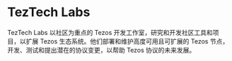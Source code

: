 # TezTech Labs

TezTech Labs 以社区为重点的 Tezos 开发工作室，研究和开发社区工具和项目，以扩展 Tezos 生态系统。他们部署和维护高度可用且可扩展的 Tezos 节点，开发、测试和提出潜在的协议变更，以帮助 Tezos 协议的未来发展。

